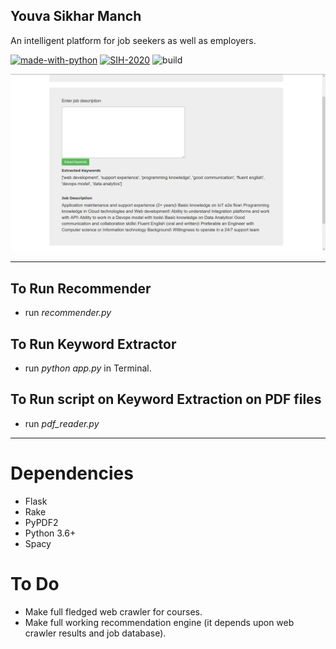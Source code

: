 ## Youva Sikhar Manch
An intelligent platform for job seekers as well as employers.

[![made-with-python](https://img.shields.io/badge/Made%20with-Python-1f425f.svg)](https://www.python.org/)
[![SIH-2020](https://img.shields.io/badge/SIH2020-Project-orange)](https://www.sih.gov.in)
![build](https://img.shields.io/badge/build-Under%20development-yellowgreen)

![alt text](https://github.com/AshuMaths1729/YSM_SIH/blob/master/App_screenshot.png "Screenshot of Application running")

___

## To Run Recommender
* run _recommender.py_

## To Run Keyword Extractor
* run _python app.py_ in Terminal.

## To Run script on Keyword Extraction on PDF files
* run _pdf_reader.py_

___
# Dependencies
* Flask
* Rake
* PyPDF2
* Python 3.6+
* Spacy

# To Do
* Make full fledged web crawler for courses.
* Make full working recommendation engine (it depends upon web crawler results and job database).
